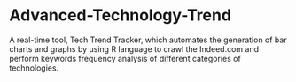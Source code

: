 # Advanced-Technology-Trend
A real-time tool, Tech Trend Tracker, which automates the generation of bar charts and graphs by using R language to crawl the Indeed.com and perform keywords frequency analysis of different categories of technologies.

